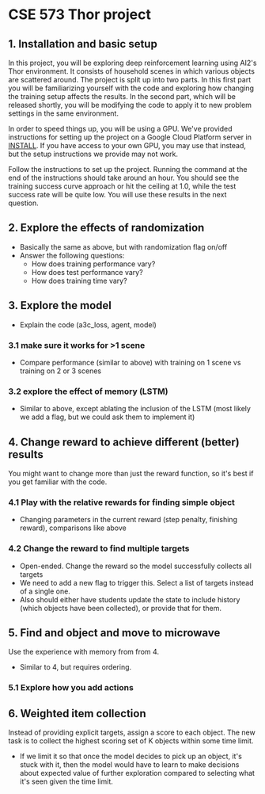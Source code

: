 # CSE 573 Thor project #

## 1. Installation and basic setup ##
  In this project, you will be exploring deep reinforcement learning using AI2's Thor environment. It consists of household scenes in which various objects are scattered around. The project is split up into two parts. In this first part you will be familiarizing yourself with the code and exploring how changing the training setup affects the results. In the second part, which will be released shortly, you will be modifying the code to apply it to new problem settings in the same environment.

  In order to speed things up, you will be using a GPU. We've provided instructions for setting up the project on a Google Cloud Platform server in [INSTALL](INSTALL.md). If you have access to your own GPU, you may use that instead, but the setup instructions we provide may not work.

  Follow the instructions to set up the project. Running the command at the end of the instructions should take around an hour. You should see the training success curve approach or hit the ceiling at 1.0, while the test success rate will be quite low. You will use these results in the next question.
  
## 2. Explore the effects of randomization ##
  - Basically the same as above, but with randomization flag on/off
  - Answer the following questions:
    - How does training performance vary?
    - How does test performance vary?
    - How does training time vary? 

## 3. Explore the model ##
  - Explain the code (a3c_loss, agent, model)

### 3.1 make sure it works for >1 scene ###
  - Compare performance (similar to above) with training on 1 scene vs training on 2 or 3 scenes

### 3.2 explore the effect of memory (LSTM) ###
  - Similar to above, except ablating the inclusion of the LSTM (most likely we add a flag, but we could ask them to implement it)

## 4. Change reward to achieve different (better) results ##

You might want to change more than just the reward function, so it's best if you get familiar with the code.

### 4.1 Play with the relative rewards for finding simple object ###
  - Changing parameters in the current reward (step penalty, finishing reward), comparisons like above

### 4.2 Change the reward to find multiple targets ###
  - Open-ended. Change the reward so the model successfully collects all targets
  - We need to add a new flag to trigger this. Select a list of targets instead of a single one. 
  - Also should either have students update the state to include history (which objects have been collected), or provide that for them.

## 5. Find and object and move to microwave ##

Use the experience with memory from from 4.
  - Similar to 4, but requires ordering.
 
### 5.1 Explore how you add actions ###

## 6. Weighted item collection ##
Instead of providing explicit targets, assign a score to each object. The new task is to collect the highest scoring set of K objects within some time limit. 

  - If we limit it so that once the model decides to pick up an object, it's stuck with it, then the model would have to learn to make decisions about expected value of further exploration compared to selecting what it's seen given the time limit. 
